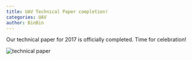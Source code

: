 ```yaml
---
title: UAV Technical Paper completion!
categories: UAV
author: BinBin
---
```


Our technical paper for 2017 is officially completed. Time for celebration!

![technical paper](http://i.imgur.com/6YgXWAM.png)